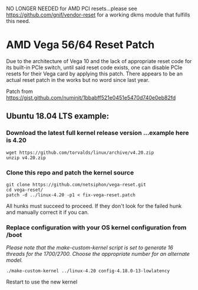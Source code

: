 NO LONGER NEEDED for AMD PCI resets...please see https://github.com/gnif/vendor-reset for a working dkms module that fulfills this need.

# AMD Vega 56/64 Reset Patch

Due to the architecture of Vega 10 and the lack of appropriate reset code for its built-in PCIe switch, until said reset code exists, one can disable PCIe resets for their Vega card by applying this patch.  There appears to be an actual reset patch in the works but no word since last year.  

Patch from https://gist.github.com/numinit/1bbabff521e0451e5470d740e0eb82fd

## Ubuntu 18.04 LTS example:
### Download the latest full kernel release version ...example here is 4.20
```
wget https://github.com/torvalds/linux/archive/v4.20.zip
unzip v4.20.zip
```
### Clone this repo and patch the kernel source
```
git clone https://github.com/netsiphon/vega-reset.git
cd vega-reset/
patch -d ../linux-4.20 -p1 < fix-vega-reset.patch
```
All hunks must succeed to proceed. If they don't look for the failed hunk and manually correct it if you can.  

### Replace configuration with your OS kernel configuration from /boot
_Please note that the make-custom-kernel script is set to generate 16 threads for the 1700/2700. Choose the appropriate number for an alternate model._
```
./make-custom-kernel ../linux-4.20 config-4.18.0-13-lowlatency

```
Restart to use the new kernel
